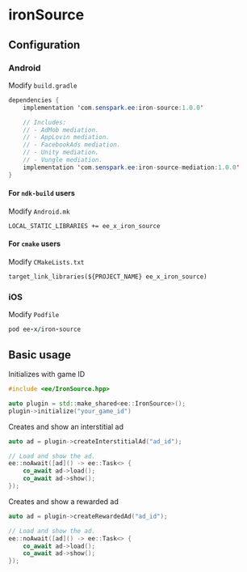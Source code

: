 # ironSource
## Configuration
### Android
Modify `build.gradle`
```java
dependencies {
    implementation 'com.senspark.ee:iron-source:1.0.0'

    // Includes:
    // - AdMob mediation.
    // - AppLovin mediation.
    // - FacebookAds mediation.
    // - Unity mediation.
    // - Vungle mediation.
    implementation 'com.senspark.ee:iron-source-mediation:1.0.0'
}
```

#### For `ndk-build` users
Modify `Android.mk`
```
LOCAL_STATIC_LIBRARIES += ee_x_iron_source
```

#### For `cmake` users
Modify `CMakeLists.txt`
```
target_link_libraries(${PROJECT_NAME} ee_x_iron_source)
```

### iOS
Modify `Podfile`
```ruby
pod ee-x/iron-source
```

## Basic usage
Initializes with game ID
```cpp
#include <ee/IronSource.hpp>

auto plugin = std::make_shared<ee::IronSource>();
plugin->initialize("your_game_id")
```

Creates and show an interstitial ad
```cpp
auto ad = plugin->createInterstitialAd("ad_id");

// Load and show the ad.
ee::noAwait([ad]() -> ee::Task<> {
    co_await ad->load();
    co_await ad->show();
});
```

Creates and show a rewarded ad
```cpp
auto ad = plugin->createRewardedAd("ad_id");

// Load and show the ad.
ee::noAwait([ad]() -> ee::Task<> {
    co_await ad->load();
    co_await ad->show();
});
```